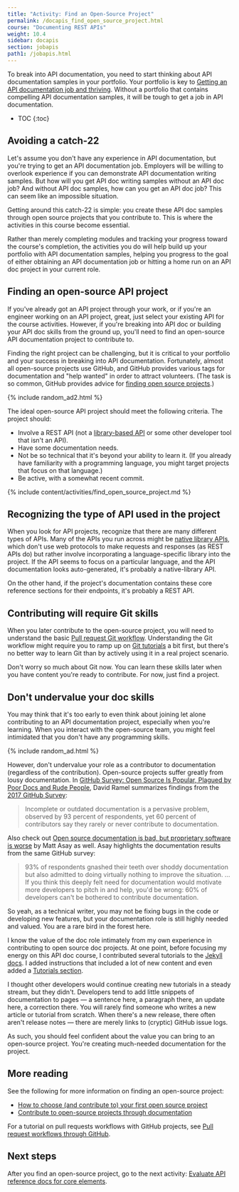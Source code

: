```yaml
---
title: "Activity: Find an Open-Source Project"
permalink: /docapis_find_open_source_project.html
course: "Documenting REST APIs"
weight: 10.4
sidebar: docapis
section: jobapis
path1: /jobapis.html
---
```


To break into API documentation, you need to start thinking about API documentation samples in your portfolio. Your portfolio is key to [Getting an API documentation job and thriving](jobapis.html). Without a portfolio that contains compelling API documentation samples, it will be tough to get a job in API documentation.

* TOC
{:toc}


## Avoiding a catch-22

Let's assume you don't have any experience in API documentation, but you're trying to get an API documentation job. Employers will be willing to overlook experience if you can demonstrate API documentation writing samples. But how will you get API doc writing samples without an API doc job? And without API doc samples, how can you get an API doc job? This can seem like an impossible situation.

Getting around this catch-22 is simple: you create these API doc samples through open source projects that you contribute to. This is where the activities in this course become essential.

Rather than merely completing modules and tracking your progress toward the course's completion, the activities you do will help build up your portfolio with API documentation samples, helping you progress to the goal of either obtaining an API documentation job or hitting a home run on an API doc project in your current role.

## Finding an open-source API project

If you've already got an API project through your work, or if you're an engineer working on an API project, great, just select your existing API for the course activities. However, if you're breaking into API doc or building your API doc skills from the ground up, you'll need to find an open-source API documentation project to contribute to.

Finding the right project can be challenging, but it is critical to your portfolio and your success in breaking into API documentation. Fortunately, almost all open-source projects use GitHub, and GitHub provides various tags for documentation and "help wanted" in order to attract volunteers. (The task is so common, GitHub provides advice for [finding open source projects](https://help.github.com/articles/finding-open-source-projects-on-github/).)

{% include random_ad2.html %}

The ideal open-source API project should meet the following criteria. The project should:

* Involve a REST API (not a [library-based API](nativelibraryapis_overview.html) or some other developer tool that isn't an API).
* Have some documentation needs.
* Not be so technical that it's beyond your ability to learn it. (If you already have familiarity with a programming language, you might target projects that focus on that language.)
* Be active, with a somewhat recent commit.

{% include content/activities/find_open_source_project.md %}

## Recognizing the type of API used in the project

When you look for API projects, recognize that there are many different types of APIs. Many of the APIs you run across might be [native library APIs](nativelibraryapis_overview.html), which don't use web protocols to make requests and responses (as REST APIs do) but rather involve incorporating a language-specific library into the project. If the API seems to focus on a particular language, and the API documentation looks auto-generated, it's probably a native-library API.

On the other hand, if the project's documentation contains these core reference sections for their endpoints, it's probably a REST API.

## Contributing will require Git skills

When you later contribute to the open-source project, you will need to understand the basic [Pull request Git workflow](pubapis_github_pull_requests.html). Understanding the Git workflow might require you to ramp up on [Git tutorials](https://www.atlassian.com/git/tutorials) a bit first, but there's no better way to learn Git than by actively using it in a real project scenario.

Don't worry so much about Git now. You can learn these skills later when you have content you're ready to contribute. For now, just find a project.

## Don't undervalue your doc skills

You may think that it's too early to even think about joining let alone contributing to an API documentation project, especially when you're learning. When you interact with the open-source team, you might feel intimidated that you don't have any programming skills.

{% include random_ad.html %}

However, don't undervalue your role as a contributor to documentation (regardless of the contribution). Open-source projects suffer greatly from lousy documentation. In [GitHub Survey: Open Source Is Popular, Plagued by Poor Docs and Rude People](https://adtmag.com/articles/2017/06/05/open-source-survey.aspx), David Ramel summarizes findings from the [2017 GitHub Survey](http://opensourcesurvey.org/2017/):

> Incomplete or outdated documentation is a pervasive problem, observed by 93 percent of respondents, yet 60 percent of contributors say they rarely or never contribute to documentation.

Also check out [Open source documentation is bad, but proprietary software is worse](https://www.techrepublic.com/article/open-source-documentation-is-bad-but-proprietary-software-is-worse/) by Matt Asay as well. Asay highlights the documentation results from the same GitHub survey:

> 93% of respondents gnashed their teeth over shoddy documentation but also admitted to doing virtually nothing to improve the situation. ... If you think this deeply felt need for documentation would motivate more developers to pitch in and help, you'd be wrong: 60% of developers can't be bothered to contribute documentation.

So yeah, as a technical writer, you may not be fixing bugs in the code or developing new features, but your documentation role is still highly needed and valued. You are a rare bird in the forest here.

I know the value of the doc role intimately from my own experience in contributing to open source doc projects. At one point, before focusing my energy on this API doc course, I contributed several tutorials to the [Jekyll docs](https://jekyllrb.com/docs/home/). I added instructions that included a lot of new content and even added a [Tutorials section](https://jekyllrb.com/tutorials/home/).

I thought other developers would continue creating new tutorials in a steady stream, but they didn't. Developers tend to add little snippets of documentation to pages &mdash; a sentence here, a paragraph there, an update here, a correction there. You will rarely find someone who writes a new article or tutorial from scratch. When there's a new release, there often aren't release notes &mdash; there are merely links to (cryptic) GitHub issue logs.

As such, you should feel confident about the value you can bring to an open-source project. You're creating much-needed documentation for the project.

## More reading

See the following for more information on finding an open-source project:

* [How to choose (and contribute to) your first open source project](https://github.com/collections/choosing-projects)
* [Contribute to open-source projects through documentation](https://mapzen.com/blog/open-source-docs/)

For a tutorial on pull requests workflows with GitHub projects, see [Pull request workflows through GitHub](pubapis_github_pull_requests.html).

## Next steps

After you find an open-source project, go to the next activity: [Evaluate API reference docs for core elements](docapis_api_reference_activity.html).
